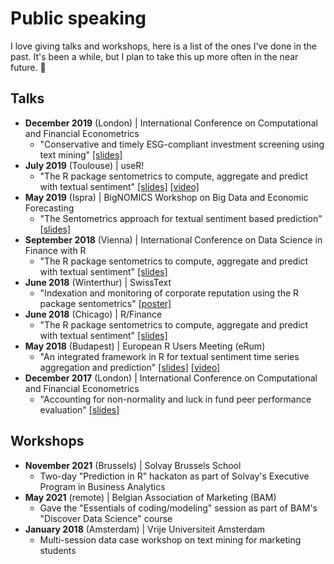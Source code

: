 # Public speaking

I love giving talks and workshops, here is a list of the ones I’ve done in the past. It's been a while, but I plan to take this up more often in the near future. 🎤

## Talks

- **December 2019** (London) | International Conference on Computational and Financial Econometrics
  - "Conservative and timely ESG-compliant investment screening using text mining" [[slides]](slides/CFE_2019.pdf)
- **July 2019** (Toulouse) | useR!
  - "The R package sentometrics to compute, aggregate and predict with textual sentiment" [[slides]](slides/useR!_2019.pdf) [[video]](https://www.youtube.com/watch?v=nAlHzz4CP9E)
- **May 2019** (Ispra) | BigNOMICS Workshop on Big Data and Economic Forecasting
  - "The Sentometrics approach for textual sentiment based prediction" [[slides]](slides/BigNOMICS_2019.pdf)
- **September 2018** (Vienna) | International Conference on Data Science in Finance with R
  - "The R package sentometrics to compute, aggregate and predict with textual sentiment" [[slides]](slides/DSF-R_2018.pdf)
- **June 2018** (Winterthur) | SwissText
  - "Indexation and monitoring of corporate reputation using the R package sentometrics" [[poster]](slides/SwissText_2018.pdf)
- **June 2018** (Chicago) | R/Finance
  - "The R package sentometrics to compute, aggregate and predict with textual sentiment" [[slides]](slides/RFinance_2018.pdf)
- **May 2018** (Budapest) | European R Users Meeting (eRum)
  - "An integrated framework in R for textual sentiment time series aggregation and prediction" [[slides]](slides/eRum_2018.pdf) [[video]](https://www.youtube.com/watch?v=KC8LSBNvZrQ)
- **December 2017** (London) | International Conference on Computational and Financial Econometrics
  - "Accounting for non-normality and luck in fund peer performance evaluation" [[slides]](slides/CFE_2017.pdf)

## Workshops
- **November 2021** (Brussels) | Solvay Brussels School
  - Two-day "Prediction in R" hackaton as part of Solvay's Executive Program in Business Analytics
- **May 2021** (remote) | Belgian Association of Marketing (BAM)
  - Gave the "Essentials of coding/modeling" session as part of BAM's "Discover Data Science" course
- **January 2018** (Amsterdam) | Vrije Universiteit Amsterdam
  - Multi-session data case workshop on text mining for marketing students
